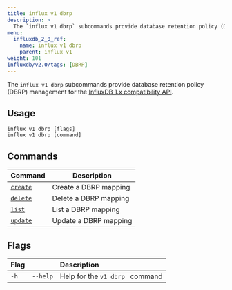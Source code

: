 ```yaml
---
title: influx v1 dbrp
description: >
  The `influx v1 dbrp` subcommands provide database retention policy (DBRP) mapping management for the InfluxDB 1.x compatibility API.
menu:
  influxdb_2_0_ref:
    name: influx v1 dbrp
    parent: influx v1
weight: 101
influxdb/v2.0/tags: [DBRP]
---
```


The `influx v1 dbrp` subcommands provide database retention policy (DBRP) management for the [InfluxDB 1.x compatibility API](/influxdb/v2.0/reference/api/influxdb-1x/).

## Usage
```
influx v1 dbrp [flags]
influx v1 dbrp [command]
```


## Commands

| Command                                                                     | Description                                  |
|:----------------------------------------------------------------------------|----------------------------------------------|
| [`create`](/influxdb/v2.0/reference/cli/influx/v1/dbrp/create/)             | Create a DBRP mapping                       |
| [`delete`](/influxdb/v2.0/reference/cli/influx/v1/dbrp/delete/)             | Delete a DBRP mapping                                 |
| [`list`](/influxdb/v2.0/reference/cli/influx/v1/dbrp/list/)                 | List a DBRP mapping                                   |
| [`update`](/influxdb/v2.0/reference/cli/influx/v1/dbrp/update/)             | Update a DBRP mapping                               |

## Flags
| Flag |          | Description                     |
|:-----|:---------|:--------------------------------|
| `-h` | `--help` | Help for the `v1 dbrp ` command |
